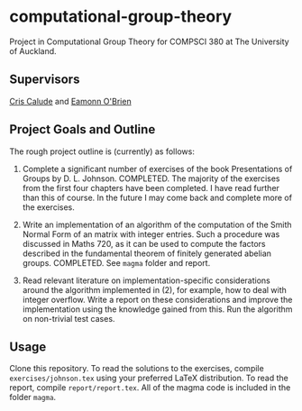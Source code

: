 # computational-group-theory
Project in Computational Group Theory for COMPSCI 380 at The University of Auckland.

## Supervisors
[Cris Calude](https://www.cs.auckland.ac.nz/~cristian/) and [Eamonn O'Brien](https://www.math.auckland.ac.nz/~obrien/)

## Project Goals and Outline
The rough project outline is (currently) as follows:

  1. Complete a significant number of exercises of the book Presentations of Groups by D. L. Johnson.
  COMPLETED. The majority of the exercises from the first four chapters have been completed. I have read further than this of course. In the future I may come back and complete more of the exercises.

  2. Write an implementation of an algorithm of the computation of the Smith Normal Form of an matrix with integer entries. Such a procedure was discussed in Maths 720, as it can be used to compute the factors described in the fundamental theorem of finitely generated abelian groups. COMPLETED. See `magma` folder and report.

  3. Read relevant literature on implementation-specific considerations around the algorithm implemented in (2), for example, how to deal with integer overflow. Write a report on these considerations and improve the implementation using the knowledge gained from this. Run the algorithm on non-trivial test cases.

## Usage
Clone this repository. To read the solutions to the exercises, compile `exercises/johnson.tex` using your preferred LaTeX distribution. To read the report, compile `report/report.tex`. All of the magma code is included in the folder `magma`.

